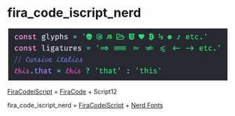 # fira_code_iscript_nerd

<p align="center" >
  <img src="./font_preview.png" width="500px">
</p>

[FiraCodeiScript](https://github.com/kencrocken/FiraCodeiScript) = [FiraCode](https://github.com/tonsky/FiraCode) + Script12

fira_code_iscript_nerd = [FiraCodeiScript](https://github.com/kencrocken/FiraCodeiScript) + [Nerd Fonts](https://github.com/ryanoasis/nerd-fonts)
